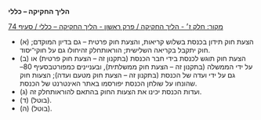**הליך החקיקה – כללי**

[מקור: חלק ז׳ - הליך החקיקה / פרק ראשון - הליך החקיקה – כללי / סעיף 74](https://he.wikisource.org/wiki/תקנון_הכנסת#סעיף_74)

 * (א) הצעת חוק תידון בכנסת בשלוש קריאות, והצעת חוק פרטית – גם בדיון המוקדם; חוק יתקבל בקריאה השלישית; הוראותחלק זהיחולו גם על חוקי־יסוד.
 * (ב) הצעת חוק תוגש לכנסת בידי חבר הכנסת (בתקנון זה – הצעת חוק פרטית) או על ידי הממשלה (בתקנון זה – הצעת חוק ממשלתית), ובעניינים כמפורטבסעיף 80– גם על ידי ועדה של הכנסת (בתקנון זה – הצעת חוק מטעם ועדה); הצעות חוק שהונחו על שולחן הכנסת יפורסמו באתר האינטרנט של הכנסת.
 * (ג) ועדות הכנסת יכינו את הצעות החוק בהתאם להוראותחלק זה.
 * (ד) (בוטל).
 * (ה) (בוטל).